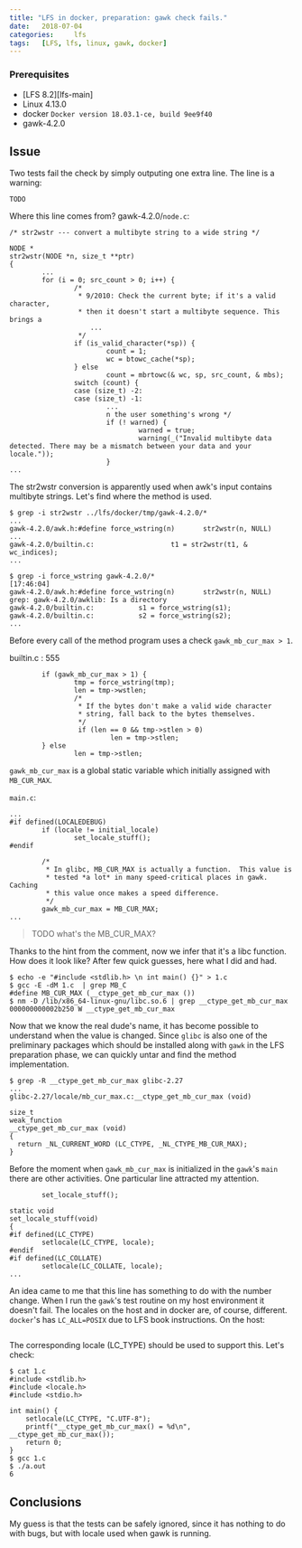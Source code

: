 ```yaml
---
title: "LFS in docker, preparation: gawk check fails."
date:   2018-07-04
categories:     lfs
tags:   [LFS, lfs, linux, gawk, docker]
---
```


### Prerequisites
- [LFS 8.2][lfs-main]
- Linux 4.13.0
- docker `Docker version 18.03.1-ce, build 9ee9f40`
- gawk-4.2.0

## Issue
Two tests fail the check by simply outputing one extra line. The line is a warning:
```
TODO
```

Where this line comes from? gawk-4.2.0/`node.c`:
```
/* str2wstr --- convert a multibyte string to a wide string */

NODE *
str2wstr(NODE *n, size_t **ptr)
{
        ...
        for (i = 0; src_count > 0; i++) {
                /*
                 * 9/2010: Check the current byte; if it's a valid character,
                 * then it doesn't start a multibyte sequence. This brings a
                    ...
                 */
                if (is_valid_character(*sp)) {
                        count = 1;
                        wc = btowc_cache(*sp);
                } else
                        count = mbrtowc(& wc, sp, src_count, & mbs);
                switch (count) {
                case (size_t) -2:
                case (size_t) -1: 
                        ...
                        n the user something's wrong */
                        if (! warned) {
                                warned = true;
                                warning(_("Invalid multibyte data detected. There may be a mismatch between your data and your locale."));
                        }
...
```

The str2wstr conversion is apparently used when awk's input contains multibyte strings. Let's find where the method is used.

```
$ grep -i str2wstr ../lfs/docker/tmp/gawk-4.2.0/*
...
gawk-4.2.0/awk.h:#define force_wstring(n)       str2wstr(n, NULL)
...
gawk-4.2.0/builtin.c:                   t1 = str2wstr(t1, & wc_indices);
...
```

```
$ grep -i force_wstring gawk-4.2.0/*                                                                                                                     [17:46:04]
gawk-4.2.0/awk.h:#define force_wstring(n)       str2wstr(n, NULL)
grep: gawk-4.2.0/awklib: Is a directory
gawk-4.2.0/builtin.c:           s1 = force_wstring(s1);
gawk-4.2.0/builtin.c:           s2 = force_wstring(s2);
...
```

Before every call of the method program uses a check `gawk_mb_cur_max > 1`. 

builtin.c : 555
```
        if (gawk_mb_cur_max > 1) {
                tmp = force_wstring(tmp);
                len = tmp->wstlen;
                /*
                 * If the bytes don't make a valid wide character
                 * string, fall back to the bytes themselves.
                 */
                 if (len == 0 && tmp->stlen > 0)
                         len = tmp->stlen;
        } else
                len = tmp->stlen;
```

`gawk_mb_cur_max` is a global static variable which initially assigned with `MB_CUR_MAX`. 

`main.c`:
```
... 
#if defined(LOCALEDEBUG)
        if (locale != initial_locale)
                set_locale_stuff();
#endif

        /*
         * In glibc, MB_CUR_MAX is actually a function.  This value is
         * tested *a lot* in many speed-critical places in gawk. Caching
         * this value once makes a speed difference.
         */
        gawk_mb_cur_max = MB_CUR_MAX;
...
```

> TODO what's the MB_CUR_MAX?

Thanks to the hint from the comment, now we infer that it's a libc function. How does it look like? After few quick guesses, here what I did and had.

```
$ echo -e "#include <stdlib.h> \n int main() {}" > 1.c
$ gcc -E -dM 1.c  | grep MB_C                          
#define MB_CUR_MAX (__ctype_get_mb_cur_max ())
$ nm -D /lib/x86_64-linux-gnu/libc.so.6 | grep __ctype_get_mb_cur_max
000000000002b250 W __ctype_get_mb_cur_max
```

Now that we know the real dude's name, it has become possible to understand when the value is changed. Since `glibc` is also one of the preliminary packages which should be installed along with `gawk` in the LFS preparation phase, we can quickly untar and find the method implementation.

```
$ grep -R __ctype_get_mb_cur_max glibc-2.27
...
glibc-2.27/locale/mb_cur_max.c:__ctype_get_mb_cur_max (void)
```

```
size_t
weak_function
__ctype_get_mb_cur_max (void)
{
  return _NL_CURRENT_WORD (LC_CTYPE, _NL_CTYPE_MB_CUR_MAX);
}
```

Before the moment when `gawk_mb_cur_max` is initialized in the `gawk`'s `main` there are other activities. One particular line attracted my attention.

```
        set_locale_stuff();

```

```
static void
set_locale_stuff(void)
{
#if defined(LC_CTYPE)
        setlocale(LC_CTYPE, locale);
#endif
#if defined(LC_COLLATE)
        setlocale(LC_COLLATE, locale);
...
```

An idea came to me that this line has something to do with the number change. When I run the `gawk`'s test routine on my host environment it doesn't fail. The locales on the host and in docker are, of course, different. `docker`'s has `LC_ALL=POSIX` due to LFS book instructions. On the host: 

```

```

The corresponding locale (LC_TYPE) should be used to support this. Let's check:

```
$ cat 1.c
#include <stdlib.h> 
#include <locale.h>
#include <stdio.h> 

int main() {
    setlocale(LC_CTYPE, "C.UTF-8");
    printf("__ctype_get_mb_cur_max() = %d\n", __ctype_get_mb_cur_max());
    return 0;
}
$ gcc 1.c
$ ./a.out
6
```

## Conclusions
My guess is that the tests can be safely ignored, since it has nothing to do with bugs, but with locale used when gawk is running.

